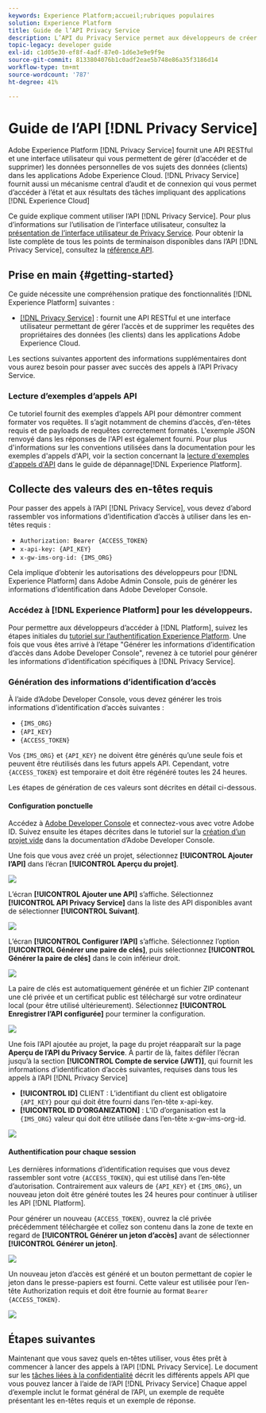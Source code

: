 ```yaml
---
keywords: Experience Platform;accueil;rubriques populaires
solution: Experience Platform
title: Guide de l’API Privacy Service
description: L’API du Privacy Service permet aux développeurs de créer et de gérer des demandes de clients pour accéder à leurs données personnelles ou les supprimer dans des applications Experience Cloud, conformément aux réglementations légales en matière de confidentialité. Suivez ce guide pour savoir comment effectuer des opérations clés à l’aide de l’API.
topic-legacy: developer guide
exl-id: c1d05e30-ef8f-4adf-87e0-1d6e3e9e9f9e
source-git-commit: 8133804076b1c0adf2eae5b748e86a35f3186d14
workflow-type: tm+mt
source-wordcount: '787'
ht-degree: 41%

---
```


# Guide de l’API [!DNL Privacy Service]

Adobe Experience Platform [!DNL Privacy Service] fournit une API RESTful et une interface utilisateur qui vous permettent de gérer (d’accéder et de supprimer) les données personnelles de vos sujets des données (clients) dans les applications Adobe Experience Cloud. [!DNL Privacy Service] fournit aussi un mécanisme central d’audit et de connexion qui vous permet d’accéder à l’état et aux résultats des tâches impliquant des applications [!DNL Experience Cloud]

Ce guide explique comment utiliser l’API [!DNL Privacy Service]. Pour plus d’informations sur l’utilisation de l’interface utilisateur, consultez la [présentation de l’interface utilisateur de Privacy Service](../ui/overview.md). Pour obtenir la liste complète de tous les points de terminaison disponibles dans l’API [!DNL Privacy Service], consultez la [référence API](https://www.adobe.io/experience-platform-apis/references/privacy-service/).

## Prise en main {#getting-started}

Ce guide nécessite une compréhension pratique des fonctionnalités [!DNL Experience Platform] suivantes :

* [[!DNL Privacy Service]](../home.md) : fournit une API RESTful et une interface utilisateur permettant de gérer l’accès et de supprimer les requêtes des propriétaires des données (les clients) dans les applications Adobe Experience Cloud.

Les sections suivantes apportent des informations supplémentaires dont vous aurez besoin pour passer avec succès des appels à l’API Privacy Service.

### Lecture d’exemples d’appels API

Ce tutoriel fournit des exemples d’appels API pour démontrer comment formater vos requêtes. Il s’agit notamment de chemins d’accès, d’en-têtes requis et de payloads de requêtes correctement formatés. L&#39;exemple JSON renvoyé dans les réponses de l&#39;API est également fourni. Pour plus d&#39;informations sur les conventions utilisées dans la documentation pour les exemples d&#39;appels d&#39;API, voir la section concernant la [lecture d&#39;exemples d&#39;appels d&#39;API](../../landing/troubleshooting.md) dans le guide de dépannage[!DNL Experience Platform].

## Collecte des valeurs des en-têtes requis

Pour passer des appels à l’API [!DNL Privacy Service], vous devez d’abord rassembler vos informations d’identification d’accès à utiliser dans les en-têtes requis :

* `Authorization: Bearer {ACCESS_TOKEN}`
* `x-api-key: {API_KEY}`
* `x-gw-ims-org-id: {IMS_ORG}`

Cela implique d’obtenir les autorisations des développeurs pour [!DNL Experience Platform] dans Adobe Admin Console, puis de générer les informations d’identification dans Adobe Developer Console.

### Accédez à [!DNL Experience Platform] pour les développeurs.

Pour permettre aux développeurs d’accéder à [!DNL Platform], suivez les étapes initiales du [tutoriel sur l’authentification Experience Platform](https://experienceleague.adobe.com/docs/experience-platform/landing/platform-apis/api-authentication.html?lang=fr#platform-apis). Une fois que vous êtes arrivé à l’étape &quot;Générer les informations d’identification d’accès dans Adobe Developer Console&quot;, revenez à ce tutoriel pour générer les informations d’identification spécifiques à [!DNL Privacy Service].

### Génération des informations d’identification d’accès

À l’aide d’Adobe Developer Console, vous devez générer les trois informations d’identification d’accès suivantes :

* `{IMS_ORG}`
* `{API_KEY}`
* `{ACCESS_TOKEN}`

Vos `{IMS_ORG}` et `{API_KEY}` ne doivent être générés qu’une seule fois et peuvent être réutilisés dans les futurs appels API. Cependant, votre `{ACCESS_TOKEN}` est temporaire et doit être régénéré toutes les 24 heures.

Les étapes de génération de ces valeurs sont décrites en détail ci-dessous.

#### Configuration ponctuelle

Accédez à [Adobe Developer Console](https://www.adobe.com/go/devs_console_ui) et connectez-vous avec votre Adobe ID. Suivez ensuite les étapes décrites dans le tutoriel sur la [création d’un projet vide](https://www.adobe.io/apis/experienceplatform/console/docs.html#!AdobeDocs/adobeio-console/master/projects-empty.md) dans la documentation d’Adobe Developer Console.

Une fois que vous avez créé un projet, sélectionnez **[!UICONTROL Ajouter l’API]** dans l’écran **[!UICONTROL Aperçu du projet]**.

![](../images/api/getting-started/add-api-button.png)

L’écran **[!UICONTROL Ajouter une API]** s’affiche. Sélectionnez **[!UICONTROL API Privacy Service]** dans la liste des API disponibles avant de sélectionner **[!UICONTROL Suivant]**.

![](../images/api/getting-started/add-privacy-service-api.png)

L’écran **[!UICONTROL Configurer l’API]** s’affiche. Sélectionnez l’option **[!UICONTROL Générer une paire de clés]**, puis sélectionnez **[!UICONTROL Générer la paire de clés]** dans le coin inférieur droit.

![](../images/api/getting-started/generate-key-pair.png)

La paire de clés est automatiquement générée et un fichier ZIP contenant une clé privée et un certificat public est téléchargé sur votre ordinateur local (pour être utilisé ultérieurement). Sélectionnez **[!UICONTROL Enregistrer l’API configurée]** pour terminer la configuration.

![](../images/api/getting-started/key-pair-generated.png)

Une fois l’API ajoutée au projet, la page du projet réapparaît sur la page **Aperçu de l’API du Privacy Service**. À partir de là, faites défiler l’écran jusqu’à la section **[!UICONTROL Compte de service (JWT)]**, qui fournit les informations d’identification d’accès suivantes, requises dans tous les appels à l’API [!DNL Privacy Service]

* **[!UICONTROL ID]** CLIENT : L’identifiant du client est obligatoire  `{API_KEY}` pour qui doit être fourni dans l’en-tête x-api-key.
* **[!UICONTROL ID D’ORGANIZATION]** : L’ID d’organisation est la  `{IMS_ORG}` valeur qui doit être utilisée dans l’en-tête x-gw-ims-org-id.

![](../images/api/getting-started/jwt-credentials.png)

#### Authentification pour chaque session

Les dernières informations d’identification requises que vous devez rassembler sont votre `{ACCESS_TOKEN}`, qui est utilisé dans l’en-tête d’autorisation. Contrairement aux valeurs de `{API_KEY}` et `{IMS_ORG}`, un nouveau jeton doit être généré toutes les 24 heures pour continuer à utiliser les API [!DNL Platform].

Pour générer un nouveau `{ACCESS_TOKEN}`, ouvrez la clé privée précédemment téléchargée et collez son contenu dans la zone de texte en regard de **[!UICONTROL Générer un jeton d’accès]** avant de sélectionner **[!UICONTROL Générer un jeton]**.

![](../images/api/getting-started/paste-private-key.png)

Un nouveau jeton d’accès est généré et un bouton permettant de copier le jeton dans le presse-papiers est fourni. Cette valeur est utilisée pour l’en-tête Authorization requis et doit être fournie au format `Bearer {ACCESS_TOKEN}`.

![](../images/api/getting-started/generated-access-token.png)

## Étapes suivantes

Maintenant que vous savez quels en-têtes utiliser, vous êtes prêt à commencer à lancer des appels à l’API [!DNL Privacy Service]. Le document sur les [tâches liées à la confidentialité](privacy-jobs.md) décrit les différents appels API que vous pouvez lancer à l’aide de l’API [!DNL Privacy Service] Chaque appel d’exemple inclut le format général de l’API, un exemple de requête présentant les en-têtes requis et un exemple de réponse.
